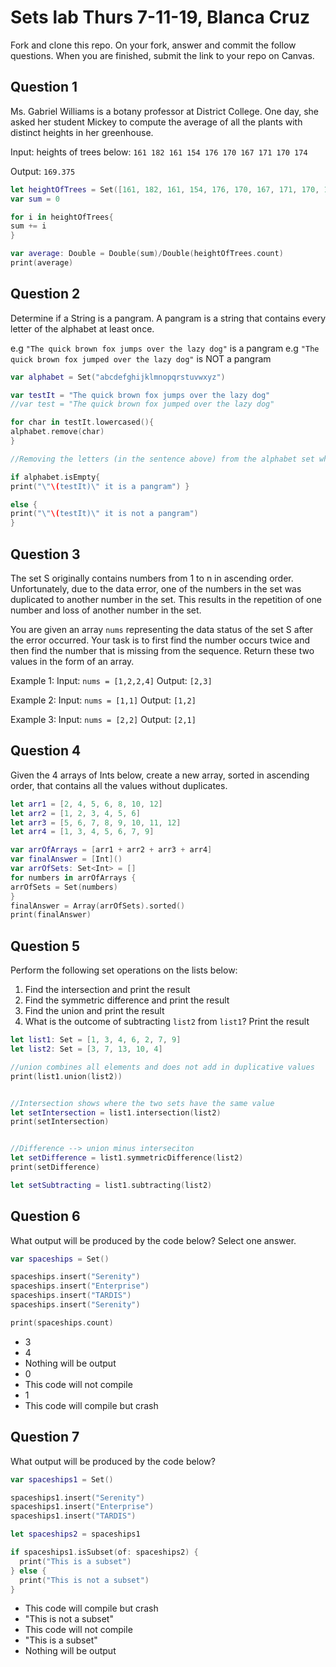 # Sets lab Thurs 7-11-19, Blanca Cruz

Fork and clone this repo. On your fork, answer and commit the follow questions. When you are finished, submit the link to your repo on Canvas.


## Question 1

Ms. Gabriel Williams is a botany professor at District College. One day, she asked her student Mickey to compute the average of all the plants with distinct heights in her greenhouse.

Input: heights of trees below:
`161 182 161 154 176 170 167 171 170 174`

Output:
`169.375`

```swift
let heightOfTrees = Set([161, 182, 161, 154, 176, 170, 167, 171, 170, 174])
var sum = 0

for i in heightOfTrees{
sum += i
}

var average: Double = Double(sum)/Double(heightOfTrees.count)
print(average)
```


## Question 2

Determine if a String is a pangram. A pangram is a string that contains every letter of the alphabet at least once.

 e.g `"The quick brown fox jumps over the lazy dog"` is a pangram
 e.g `"The quick brown fox jumped over the lazy dog"` is NOT a pangram

```swift
var alphabet = Set("abcdefghijklmnopqrstuvwxyz")

var testIt = "The quick brown fox jumps over the lazy dog"
//var test = "The quick brown fox jumped over the lazy dog"

for char in testIt.lowercased(){
alphabet.remove(char)
}

//Removing the letters (in the sentence above) from the alphabet set when enumerating it in the string. The 2nd sentence has "jumped" with letters "e" and "d" repeated twice.

if alphabet.isEmpty{
print("\"\(testIt)\" it is a pangram") }

else {
print("\"\(testIt)\" it is not a pangram")
}
```


## Question 3

The set S originally contains numbers from 1 to n in ascending order. Unfortunately, due to the data error, one of the numbers in the set was duplicated to another number in the set. This results in the repetition of one number and loss of another number in the set.

You are given an array `nums` representing the data status of the set S after the error occurred. Your task is to first find the number occurs twice and then find the number that is missing from the sequence. Return these two values in the form of an array.

 Example 1:
 Input: `nums = [1,2,2,4]`
 Output: `[2,3]`

 Example 2:
 Input: `nums = [1,1]`
 Output: `[1,2]`

 Example 3:
 Input: `nums = [2,2]`
 Output: `[2,1]`


## Question 4

Given the 4 arrays of Ints below, create a new array, sorted in ascending order, that contains all the values without duplicates.

```swift
let arr1 = [2, 4, 5, 6, 8, 10, 12]
let arr2 = [1, 2, 3, 4, 5, 6]
let arr3 = [5, 6, 7, 8, 9, 10, 11, 12]
let arr4 = [1, 3, 4, 5, 6, 7, 9]

var arrOfArrays = [arr1 + arr2 + arr3 + arr4]
var finalAnswer = [Int]()
var arrOfSets: Set<Int> = []
for numbers in arrOfArrays {
arrOfSets = Set(numbers)
}
finalAnswer = Array(arrOfSets).sorted()
print(finalAnswer)
```


## Question 5

Perform the following set operations on the lists below:

1. Find the intersection and print the result
2. Find the symmetric difference and print the result
3. Find the union and print the result
4. What is the outcome of subtracting `list2` from `list1`? Print the result

```swift
let list1: Set = [1, 3, 4, 6, 2, 7, 9]
let list2: Set = [3, 7, 13, 10, 4]

//union combines all elements and does not add in duplicative values
print(list1.union(list2))


//Intersection shows where the two sets have the same value
let setIntersection = list1.intersection(list2)
print(setIntersection)


//Difference --> union minus interseciton
let setDifference = list1.symmetricDifference(list2)
print(setDifference)

let setSubtracting = list1.subtracting(list2)
```


## Question 6

What output will be produced by the code below? Select one answer.

```swift
var spaceships = Set()

spaceships.insert("Serenity")
spaceships.insert("Enterprise")
spaceships.insert("TARDIS")
spaceships.insert("Serenity")

print(spaceships.count)
```

- 3
- 4
- Nothing will be output
- 0
- This code will not compile
- 1
- This code will compile but crash


## Question 7

What output will be produced by the code below?

```swift
var spaceships1 = Set()

spaceships1.insert("Serenity")
spaceships1.insert("Enterprise")
spaceships1.insert("TARDIS")

let spaceships2 = spaceships1

if spaceships1.isSubset(of: spaceships2) {
  print("This is a subset")
} else {
  print("This is not a subset")
}
```

- This code will compile but crash
- "This is not a subset"
- This code will not compile
- "This is a subset"
- Nothing will be output
